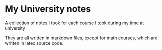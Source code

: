 # My University notes

A collection of notes I took for each course I took during my time at university

They are all written in markdown files, except for math courses, which are written in latex source code.